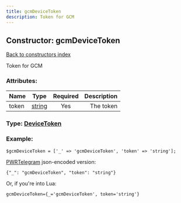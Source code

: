 ```yaml
---
title: gcmDeviceToken
description: Token for GCM
---
```

## Constructor: gcmDeviceToken  
[Back to constructors index](index.md)



Token for GCM

### Attributes:

| Name     |    Type       | Required | Description |
|----------|:-------------:|:--------:|------------:|
|token|[string](../types/string.md) | Yes|The token|



### Type: [DeviceToken](../types/DeviceToken.md)


### Example:

```
$gcmDeviceToken = ['_' => 'gcmDeviceToken', 'token' => 'string'];
```  

[PWRTelegram](https://pwrtelegram.xyz) json-encoded version:

```
{"_": "gcmDeviceToken", "token": "string"}
```


Or, if you're into Lua:  


```
gcmDeviceToken={_='gcmDeviceToken', token='string'}

```


